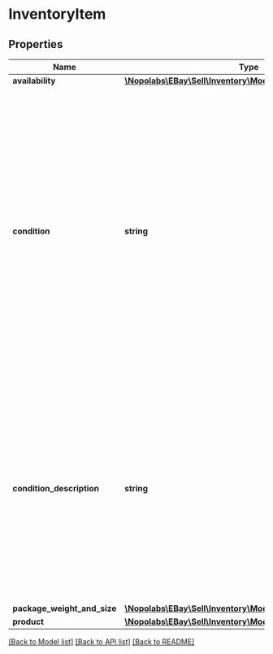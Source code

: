 # InventoryItem

## Properties
Name | Type | Description | Notes
------------ | ------------- | ------------- | -------------
**availability** | [**\Nopolabs\EBay\Sell\Inventory\Model\Availability**](Availability.md) |  | [optional] 
**condition** | **string** | This enumeration value indicates the condition of the item. Supported item condition values will vary by eBay site and category. To see which item condition values that a particular eBay category supports, use the &lt;strong&gt;getItemConditionPolicies&lt;/strong&gt; call of the &lt;strong&gt;Metadata API&lt;/strong&gt;, passing in the category ID as a query parameter. The proper syntax to use can be found on the &lt;strong&gt;getItemConditionPolicies&lt;/strong&gt; Call Reference page. The supported item conditions will be returned under the &lt;strong&gt;itemConditions&lt;/strong&gt; container of the &lt;strong&gt;getItemConditionPolicies&lt;/strong&gt; response. The &lt;strong&gt;itemConditions&lt;/strong&gt; container will consist of &lt;strong&gt;conditionId&lt;/strong&gt; and &lt;strong&gt;conditionDescription&lt;/strong&gt; values. The &lt;strong&gt;conditionId&lt;/strong&gt; values must be matched to the enumeration values defined in the &lt;a href&#x3D;\&quot;/api-docs/sell/inventory/types/slr:ConditionEnum\&quot;&gt;ConditionEnum&lt;/a&gt; type. See this type document for the mapping information, as one of the values in this type must be specified in the &lt;strong&gt;condition&lt;/strong&gt; field.&lt;br/&gt;&lt;br/&gt; This field is optional up until the seller is ready to publish an offer with the SKU, at which time it becomes required.&lt;br /&gt;&lt;br /&gt; Since the condition of an inventory item must be specified before being published in an offer, this field is always returned in the &#39;Get&#39; calls for SKUs that are part of a published offer. If a SKU is not part of a published offer, this container will only be returned if set for the inventory item. For implementation help, refer to &lt;a href&#x3D;&#39;https://developer.ebay.com/devzone/rest/api-ref/inventory/types/ConditionEnum.html&#39;&gt;eBay API documentation&lt;/a&gt; | [optional] 
**condition_description** | **string** | This string field is used by the seller to more clearly describe the condition of a used inventory item, or an inventory item whose &lt;strong&gt;condition&lt;/strong&gt; value is not &lt;code&gt;NEW&lt;/code&gt;, &lt;code&gt;LIKE_NEW&lt;/code&gt;, &lt;code&gt;NEW_OTHER&lt;/code&gt;, or &lt;code&gt;NEW_WITH_DEFECTS&lt;/code&gt;.&lt;br/&gt;&lt;br/&gt; The &lt;strong&gt;conditionDescription&lt;/strong&gt; field is available for all eBay categories. If the &lt;strong&gt;conditionDescription&lt;/strong&gt; field is used with an item in one of the new conditions (mentioned in previous paragraph), eBay will simply ignore this field if included, and eBay will return a warning message to the user. &lt;br/&gt;&lt;br/&gt; This field should only be used to further clarify the condition of the used item. It should not be used for branding, promotions, shipping, returns, payment or other information unrelated to the condition of the used item. Make sure that the &lt;strong&gt;condition&lt;/strong&gt; value, condition description, listing description, and the item&#39;s pictures do not contradict one another. &lt;br /&gt;&lt;br /&gt; This field is not always required, but is required if an inventory item is being updated and a condition description already exists for that inventory item. &lt;br /&gt;&lt;br /&gt; This field is returned in the &lt;strong&gt;getInventoryItem&lt;/strong&gt; and &lt;strong&gt;getInventoryItems&lt;/strong&gt; calls if a condition description was provided for a used inventory item.&lt;br/&gt;&lt;br/&gt;&lt;strong&gt;Max Length&lt;/strong&gt;: 1000. | [optional] 
**package_weight_and_size** | [**\Nopolabs\EBay\Sell\Inventory\Model\PackageWeightAndSize**](PackageWeightAndSize.md) |  | [optional] 
**product** | [**\Nopolabs\EBay\Sell\Inventory\Model\Product**](Product.md) |  | [optional] 

[[Back to Model list]](../README.md#documentation-for-models) [[Back to API list]](../README.md#documentation-for-api-endpoints) [[Back to README]](../README.md)


